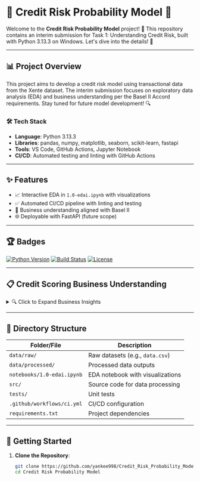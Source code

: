 # 🎉 Credit Risk Probability Model 🎉

Welcome to the **Credit Risk Probability Model** project! 🚀 This repository contains an interim submission for Task 1: Understanding Credit Risk, built with Python 3.13.3 on Windows. Let's dive into the details! 🌟

---

## 📊 Project Overview

This project aims to develop a credit risk model using transactional data from the Xente dataset. The interim submission focuses on exploratory data analysis (EDA) and business understanding per the Basel II Accord requirements. Stay tuned for future model development! 🔍

### 🛠️ Tech Stack
- **Language**: Python 3.13.3
- **Libraries**: pandas, numpy, matplotlib, seaborn, scikit-learn, fastapi
- **Tools**: VS Code, GitHub Actions, Jupyter Notebook
- **CI/CD**: Automated testing and linting with GitHub Actions

---

## ✨ Features

- 📈 Interactive EDA in `1.0-edai.ipynb` with visualizations
- ✅ Automated CI/CD pipeline with linting and testing
- 📝 Business understanding aligned with Basel II
- 🌐 Deployable with FastAPI (future scope)

---

## 🏆 Badges

[![Python Version](https://img.shields.io/badge/Python-3.13.3-blue.svg)](https://www.python.org/downloads/release/python-3133/)
[![Build Status](https://img.shields.io/github/actions/workflow/status/yankee998/Credit_Risk_Probability_Model/ci.yml?branch=main&label=CI%20Pipeline)](https://github.com/yankee998/Credit_Risk_Probability_Model/actions)
[![License](https://img.shields.io/badge/License-MIT-green.svg)](https://opensource.org/licenses/MIT)



---

## 📋 Credit Scoring Business Understanding

<details>
<summary>🔍 Click to Expand Business Insights</summary>

### How does the Basel II Accord’s emphasis on risk measurement influence our need for an interpretable and well-documented model?
The Basel II Accord prioritizes accurate risk measurement to set capital requirements, requiring interpretable and well-documented models for regulatory validation. This ensures transparency, enabling regulators to assess risk calculations and ensure compliance. An interpretable model like Logistic Regression with Weight of Evidence (WoE) supports this by providing clear, auditable predictions, aligning with Basel II’s governance standards. 🌐

### Since we lack a direct "default" label, why is creating a proxy variable necessary, and what are the potential business risks of making predictions based on this proxy?
The dataset lacks a direct "default" label, necessitating FraudResult as a proxy to estimate credit risk, as fraud may indicate default likelihood for model training. However, business risks include misclassification if the proxy inaccurately reflects default, potentially leading to poor credit decisions, financial losses, or regulatory issues due to unreliable predictions. ⚠️

### What are the key trade-offs between using a simple, interpretable model (like Logistic Regression with WoE) versus a complex, high-performance model (like Gradient Boosting) in a regulated financial context?
A simple model like Logistic Regression with WoE offers interpretability and regulatory compliance, facilitating validation under Basel II, but it may lack accuracy on complex data. A complex model like Gradient Boosting provides higher predictive power by modeling non-linear patterns, yet its lack of transparency complicates regulatory approval and increases validation efforts. The trade-off balances compliance and explainability against accuracy, often favoring simpler models unless complex ones are thoroughly documented. ⚖️
</details>

---

## 📂 Directory Structure

| Folder/File            | Description                          |
|-------------------------|--------------------------------------|
| `data/raw/`            | Raw datasets (e.g., `data.csv`)      |
| `data/processed/`      | Processed data outputs               |
| `notebooks/1.0-edai.ipynb` | EDA notebook with visualizations |
| `src/`                 | Source code for data processing      |
| `tests/`               | Unit tests                           |
| `.github/workflows/ci.yml` | CI/CD configuration         |
| `requirements.txt`     | Project dependencies                 |

---

## 🚀 Getting Started

1. **Clone the Repository**:
   ```bash
   git clone https://github.com/yankee998/Credit_Risk_Probability_Model.git
   cd Credit Risk Probability Model